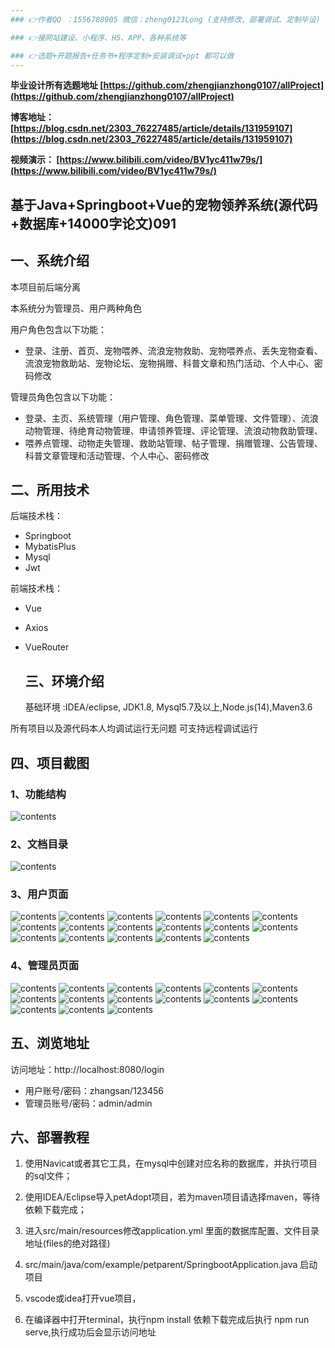 ```yaml
---
### 👉作者QQ ：1556708905 微信：zheng0123Long (支持修改、部署调试、定制毕设)

### 👉接网站建设、小程序、H5、APP、各种系统等

### 👉选题+开题报告+任务书+程序定制+安装调试+ppt 都可以做
---
```


**毕业设计所有选题地址 [https://github.com/zhengjianzhong0107/allProject](https://github.com/zhengjianzhong0107/allProject)**

**博客地址：
[https://blog.csdn.net/2303_76227485/article/details/131959107](https://blog.csdn.net/2303_76227485/article/details/131959107)**

**视频演示：
[https://www.bilibili.com/video/BV1yc411w79s/](https://www.bilibili.com/video/BV1yc411w79s/)**

 

## 基于Java+Springboot+Vue的宠物领养系统(源代码+数据库+14000字论文)091

## 一、系统介绍

本项目前后端分离

本系统分为管理员、用户两种角色

用户角色包含以下功能：

- 登录、注册、首页、宠物喂养、流浪宠物救助、宠物喂养点、丢失宠物查看、流浪宠物救助站、宠物论坛、宠物捐赠、科普文章和热门活动、个人中心、密码修改

管理员角色包含以下功能：

- 登录、主页、系统管理（用户管理、角色管理、菜单管理、文件管理）、流浪动物管理、待绝育动物管理、申请领养管理、评论管理、流浪动物救助管理、
- 喂养点管理、动物走失管理、救助站管理、帖子管理、捐赠管理、公告管理、科普文章管理和活动管理、个人中心、密码修改

## 二、所用技术

后端技术栈：

- Springboot
- MybatisPlus
- Mysql
- Jwt

前端技术栈：

- Vue
- Axios
- VueRouter
  
  ## 三、环境介绍
  
  基础环境 :IDEA/eclipse, JDK1.8, Mysql5.7及以上,Node.js(14),Maven3.6

所有项目以及源代码本人均调试运行无问题 可支持远程调试运行

## 四、项目截图

### 1、功能结构

![contents](./picture/picture00.png)

### 2、文档目录

![contents](./picture/picture0.png)

### 3、用户页面

![contents](./picture/picture1.png)
![contents](./picture/picture2.png)
![contents](./picture/picture3.png)
![contents](./picture/picture4.png)
![contents](./picture/picture5.png)
![contents](./picture/picture6.png)
![contents](./picture/picture7.png)
![contents](./picture/picture8.png)
![contents](./picture/picture9.png)
![contents](./picture/picture10.png)
![contents](./picture/picture11.png)
![contents](./picture/picture12.png)
![contents](./picture/picture13.png)
![contents](./picture/picture14.png)
![contents](./picture/picture15.png)
![contents](./picture/picture16.png)
![contents](./picture/picture17.png)

### 4、管理员页面

![contents](./picture/picture18.png)
![contents](./picture/picture19.png)
![contents](./picture/picture20.png)
![contents](./picture/picture21.png)
![contents](./picture/picture22.png)
![contents](./picture/picture23.png)
![contents](./picture/picture24.png)
![contents](./picture/picture25.png)
![contents](./picture/picture26.png)
![contents](./picture/picture27.png)
![contents](./picture/picture28.png)
![contents](./picture/picture29.png)
![contents](./picture/picture30.png)
![contents](./picture/picture31.png)
![contents](./picture/picture32.png)

## 五、浏览地址

访问地址：http://localhost:8080/login

- 用户账号/密码：zhangsan/123456
- 管理员账号/密码：admin/admin

## 六、部署教程

1. 使用Navicat或者其它工具，在mysql中创建对应名称的数据库，并执行项目的sql文件；

2. 使用IDEA/Eclipse导入petAdopt项目，若为maven项目请选择maven，等待依赖下载完成；

3. 进入src/main/resources修改application.yml 里面的数据库配置、文件目录地址(files的绝对路径)

4. src/main/java/com/example/petparent/SpringbootApplication.java 启动项目

5. vscode或idea打开vue项目，

6. 在编译器中打开terminal，执行npm install 依赖下载完成后执行 npm run serve,执行成功后会显示访问地址

 
